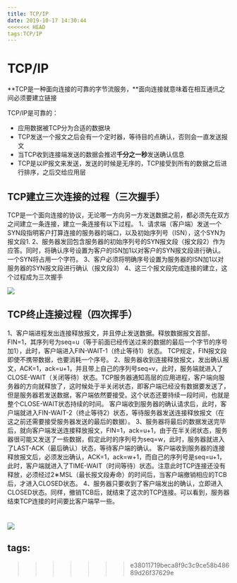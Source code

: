 ```yaml
---
title: TCP/IP
date: 2019-10-17 14:30:44
<<<<<<< HEAD
tags:TCP/IP
---
```


# TCP/IP

**TCP是一种面向连接的可靠的字节流服务，**面向连接就意味着在相互通讯之间必须要建立链接

TCP/IP是可靠的：

- 应用数据被TCP分为合适的数据块
- TCP发送一个报文之后会有一个定时器，等待目的点确认，否则会一直发送报文
- 当TCP收到连接端发送的数据会推迟**千分之一秒**发送确认信息
- TCP是以IP报文来发送，发送的时候是无序的，TCP接受到所有的数据之后进行排序，之后交给应用层

##  TCP建立三次连接的过程（三次握手）

TCP是一个面向连接的协议，无论哪一方向另一方发送数据之前，都必须先在双方之间建立一条连接，建立一条连接有以下过程。
1、请求端（客户端）发送一个SYN段指明客户打算连接的服务器的端口，以及初始序列号（ISN），这个SYN为报文段1.
2、服务器发回包含服务器的初始序列号的SYN报文段（报文段2）作为应答。同时，将确认序号设置为客户的ISN加1以对客户的SYN报文段进行确认。一个SYN将占用一个字符。
3、客户必须将明确序号设置为服务器的ISN加1以对服务器的SYN报文段进行确认（报文段3）
4、这三个报文段完成连接的建立，这个过程成为三次握手

![](E:\blog\source\_posts\images\三次握手.png)

## TCP终止连接过程（四次挥手）
1、客户端进程发出连接释放报文，并且停止发送数据。释放数据报文首部，FIN=1，其序列号为seq=u（等于前面已经传送过来的数据的最后一个字节的序号加1），此时，客户端进入FIN-WAIT-1（终止等待1）状态。 TCP规定，FIN报文段即使不携带数据，也要消耗一个序号。
2、服务器收到连接释放报文，发出确认报文，ACK=1，ack=u+1，并且带上自己的序列号seq=v，此时，服务端就进入了CLOSE-WAIT（关闭等待）状态。TCP服务器通知高层的应用进程，客户端向服务器的方向就释放了，这时候处于半关闭状态，即客户端已经没有数据要发送了，但是服务器若发送数据，客户端依然要接受。这个状态还要持续一段时间，也就是整个CLOSE-WAIT状态持续的时间。
客户端收到服务器的确认请求后，此时，客户端就进入FIN-WAIT-2（终止等待2）状态，等待服务器发送连接释放报文（在这之前还需要接受服务器发送的最后的数据）。
3、服务器将最后的数据发送完毕后，就向客户端发送连接释放报文，FIN=1，ack=u+1，由于在半关闭状态，服务器很可能又发送了一些数据，假定此时的序列号为seq=w，此时，服务器就进入了LAST-ACK（最后确认）状态，等待客户端的确认。
客户端收到服务器的连接释放报文后，必须发出确认，ACK=1，ack=w+1，而自己的序列号是seq=u+1，此时，客户端就进入了TIME-WAIT（时间等待）状态。注意此时TCP连接还没有释放，必须经过2∗MSL（最长报文段寿命）的时间后，当客户端撤销相应的TCB后，才进入CLOSED状态。
4、服务器只要收到了客户端发出的确认，立即进入CLOSED状态。同样，撤销TCB后，就结束了这次的TCP连接。可以看到，服务器结束TCP连接的时间要比客户端早一些。

![](E:\blog\source\_posts\images\四次握手.png)
=======
tags:
---
>>>>>>> e38011719beca8f9c3c9ce58b48689d26f37629e
